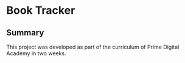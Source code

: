 # Book Tracker

## Summary
This project was developed as part of the curriculum of Prime Digital Academy in two weeks.
